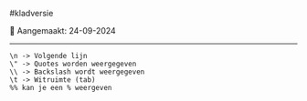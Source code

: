 #kladversie 

📅 Aangemaakt: 24-09-2024

---
```
\n -> Volgende lijn
\" -> Quotes worden weergegeven
\\ -> Backslash wordt weergegeven
\t -> Witruimte (tab)
%% kan je een % weergeven
```

